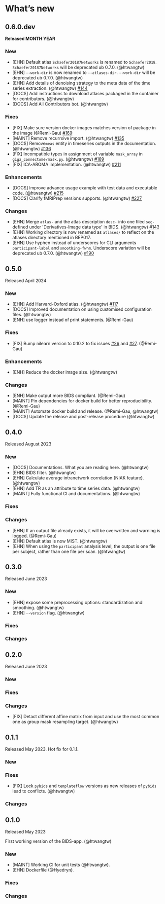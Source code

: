 # What’s new

## 0.6.0.dev

**Released MONTH YEAR**

### New

- [EHN] Default atlas `Schaefer20187Networks` is renamed to `Schaefer2018`. `Schaefer20187Networks` will be deprecated ub 0.7.0. (@htwangtw)
- [EHN] `--work-dir` is now renamed to `--atlases-dir`. `--work-dir` will be deprecated ub 0.7.0. (@htwangtw)
- [EHN] Add details of denoising strategy to the meta data of the time series extraction. (@htwangtw) [#144](https://github.com/bids-apps/giga_connectome/issues/144)
- [DOCS] Add instructions to download atlases packaged in the container for contributors. (@htwangtw)
- [DOCS] Add All Contributors bot. (@htwangtw)

### Fixes

- [FIX] Make sure version docker images matches version of package in the image (@Remi-Gau) [#169](https://github.com/bids-apps/giga_connectome/issues/169)
- [MAINT] Remove recurrsive import. (@htwangtw) [#135](https://github.com/bids-apps/giga_connectome/issues/135)
- [DOCS] Remove`meas` entity in timeseries outputs in the documentation. (@htwangtw) [#136](https://github.com/bids-apps/giga_connectome/issues/136)
- [FIX] Incompatible types in assignment of variable `mask_array` in `giga_connectome/mask.py`. (@htwangtw) [#189](https://github.com/bids-apps/giga_connectome/pull/189)
- [FIX] ICA-AROMA implementation. (@htwangtw) [#211](https://github.com/bids-apps/giga_connectome/issues/211)

### Enhancements

- [DOCS] Improve advance usage example with test data and executable code. (@htwangtw) [#215](https://github.com/bids-apps/giga_connectome/pull/215)
- [DOCS] Clarify fMRIPrep versions supports. (@htwangtw) [#227](https://github.com/bids-apps/giga_connectome/pull/227)

### Changes

- [EHN] Merge `atlas-` and the atlas description `desc-` into one filed `seg-` defined under 'Derivatives-Image data type' in BIDS. (@htwangtw) [#143](https://github.com/bids-apps/giga_connectome/issues/143)
- [EHN] Working directory is now renamed as `atlases/` to reflect on the atlases directory mentioned in BEP017.
- [EHN] Use hyphen instead of underscores for CLI arguments `participant-label` and `smoothing-fwhm`. Underscore variation will be deprecated ub 0.7.0. (@htwangtw) [#190](https://github.com/bids-apps/giga_connectome/pull/190)

## 0.5.0

Released April 2024

### New

- [EHN] Add Harvard-Oxford atlas. (@htwangtw) [#117](https://github.com/bids-apps/giga_connectome/issues/117)
- [DOCS] Improved documentation on using customised configuration files. (@htwangtw)
- [ENH] use logger instead of print statements. (@Remi-Gau)

### Fixes

- [FIX] Bump nilearn version to 0.10.2 to fix issues [#26](https://github.com/bids-apps/giga_connectome/issues/26) and [#27](https://github.com/bids-apps/giga_connectome/issues/27). (@Remi-Gau)

### Enhancements

- [ENH] Reduce the docker image size. (@htwangtw)

### Changes

- [ENH] Make output more BIDS compliant. (@Remi-Gau)
- [MAINT] Pin dependencies for docker build for better reproducibility. (@Remi-Gau)
- [MAINT] Automate docker build and release. (@Remi-Gau, @htwangtw)
- [DOCS] Update the release and post-release procedure (@htwangtw)

## 0.4.0

Released August 2023

### New

- [DOCS] Documentations. What you are reading here. (@htwangtw)
- [EHN] BIDS filter. (@htwangtw)
- [EHN] Calculate average intranetwork correlation (NIAK feature). (@htwangtw)
- [EHN] Add TR as an attribute to time series data. (@htwangtw)
- [MAINT] Fully functional CI and documentations. (@htwangtw)

### Fixes

### Changes

- [EHN] If an output file already exists, it will be overwritten and warning is logged. (@Remi-Gau)
- [EHN] Default atlas is now MIST. (@htwangtw)
- [EHN] When using the `participant` analysis level, the output is one file per subject, rather than one file per scan. (@htwangtw)

## 0.3.0

Released June 2023

### New

- [EHN] expose some preprocessing options: standardization and smoothing. (@htwangtw)
- [EHN] `--version` flag. (@htwangtw)

### Fixes

### Changes

## 0.2.0

Released June 2023

### New

### Fixes

### Changes

- [FIX] Detact different affine matrix from input and use the most common one as group mask resampling target. (@htwangtw)


## 0.1.1

Released May 2023. Hot fix for 0.1.1.

### New

### Fixes
- [FIX] Lock `pybids` and `templateflow` versions as new releases of `pybids` lead to conflicts. (@htwangtw)

### Changes

## 0.1.0

Released May 2023

First working version of the BIDS-app. (@htwangtw)

### New

- [MAINT] Working CI for unit tests (@htwangtw).
- [EHN] Dockerfile (@Hyedryn).

### Fixes

### Changes
